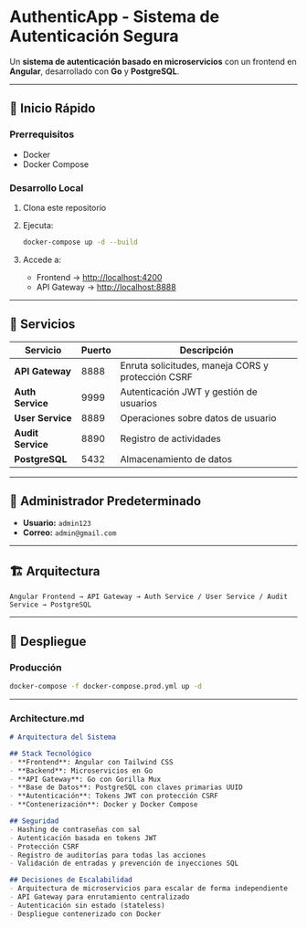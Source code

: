 # AuthenticApp - Sistema de Autenticación Segura

Un **sistema de autenticación basado en microservicios** con un frontend en **Angular**, desarrollado con **Go** y **PostgreSQL**.

---

## 🚀 Inicio Rápido

### Prerrequisitos

* Docker
* Docker Compose

### Desarrollo Local

1. Clona este repositorio
2. Ejecuta:

   ```bash
   docker-compose up -d --build
   ```
3. Accede a:

   * Frontend → [http://localhost:4200](http://localhost:4200)
   * API Gateway → [http://localhost:8888](http://localhost:8888)

---

## 🧩 Servicios

| Servicio          | Puerto | Descripción                                       |
| ----------------- | ------ | ------------------------------------------------- |
| **API Gateway**   | 8888   | Enruta solicitudes, maneja CORS y protección CSRF |
| **Auth Service**  | 9999   | Autenticación JWT y gestión de usuarios           |
| **User Service**  | 8889   | Operaciones sobre datos de usuario                |
| **Audit Service** | 8890   | Registro de actividades                           |
| **PostgreSQL**    | 5432   | Almacenamiento de datos                           |

---

## 👤 Administrador Predeterminado

* **Usuario:** `admin123`
* **Correo:** `admin@gmail.com`

---

## 🏗 Arquitectura

```
Angular Frontend → API Gateway → Auth Service / User Service / Audit Service → PostgreSQL
```

---

## 🔧 Despliegue

### Producción

```bash
docker-compose -f docker-compose.prod.yml up -d
```

---

### Architecture.md

```markdown
# Arquitectura del Sistema

## Stack Tecnológico
- **Frontend**: Angular con Tailwind CSS  
- **Backend**: Microservicios en Go  
- **API Gateway**: Go con Gorilla Mux  
- **Base de Datos**: PostgreSQL con claves primarias UUID  
- **Autenticación**: Tokens JWT con protección CSRF  
- **Contenerización**: Docker y Docker Compose  

## Seguridad
- Hashing de contraseñas con sal  
- Autenticación basada en tokens JWT  
- Protección CSRF  
- Registro de auditorías para todas las acciones  
- Validación de entradas y prevención de inyecciones SQL  

## Decisiones de Escalabilidad
- Arquitectura de microservicios para escalar de forma independiente  
- API Gateway para enrutamiento centralizado  
- Autenticación sin estado (stateless)  
- Despliegue contenerizado con Docker  
```

